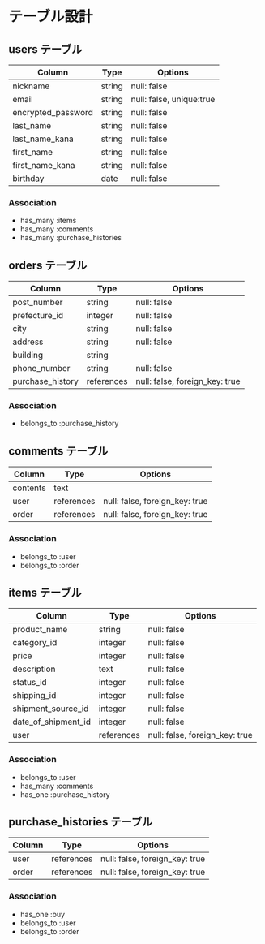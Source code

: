 # テーブル設計

## users テーブル

| Column               | Type   | Options                  |
| -------------------- | ------ |------------------------- |
| nickname             | string | null: false              |
| email                | string | null: false, unique:true |
| encrypted_password   | string | null: false              |
| last_name            | string | null: false              |
| last_name_kana       | string | null: false              |
| first_name           | string | null: false              |
| first_name_kana      | string | null: false              |
| birthday             | date   | null: false              |

### Association

- has_many :items
- has_many :comments
- has_many :purchase_histories

## orders テーブル

| Column           | Type       | Options                       |
| ---------------- | ---------- | ----------------------------- |
| post_number      | string     | null: false                   |
| prefecture_id    | integer    | null: false                   |
| city             | string     | null: false                   |
| address          | string     | null: false                   |
| building         | string     |                               |
| phone_number     | string     | null: false                   |
| purchase_history | references | null: false, foreign_key: true|


### Association

- belongs_to :purchase_history


## comments テーブル

| Column          | Type       | Options                        |
| --------------- | ---------- | ------------------------------ |
| contents        | text       |                                |
| user            | references | null: false, foreign_key: true |
| order           | references | null: false, foreign_key: true |


### Association

- belongs_to :user
- belongs_to :order


## items テーブル

| Column              | Type       | Options                        |
| ------------------- | ---------- | ------------------------------ |
| product_name        | string     | null: false                    |
| category_id         | integer    | null: false                    |
| price               | integer    | null: false                    |
| description         | text       | null: false                    |
| status_id           | integer    | null: false                    |
| shipping_id         | integer    | null: false                    |
| shipment_source_id  | integer    | null: false                    |
| date_of_shipment_id | integer    | null: false                    |
| user                | references | null: false, foreign_key: true |


### Association

- belongs_to       :user
- has_many         :comments
- has_one          :purchase_history



## purchase_histories テーブル

| Column          | Type       | Options                        |
| --------------- | ---------- | ------------------------------ |
| user            | references | null: false, foreign_key: true |
| order           | references | null: false, foreign_key: true |


### Association

- has_one         :buy
- belongs_to      :user
- belongs_to      :order
